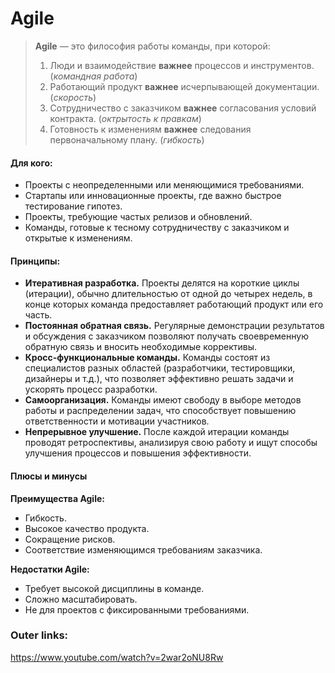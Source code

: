 
# Agile  

> **Agile** — это философия работы команды, при которой:
> 
> 1. Люди и взаимодействие **важнее** процессов и инструментов.  (*командная работа*)
> 2. Работающий продукт **важнее** исчерпывающей документации.  (*скорость*)
> 3. Сотрудничество с заказчиком **важнее** согласования условий контракта. (*октрытость к правкам*)
> 4. Готовность к изменениям **важнее** следования первоначальному плану. (*гибкость*)

#### **Для кого:**
- Проекты с неопределенными или меняющимися требованиями.
- Стартапы или инновационные проекты, где важно быстрое тестирование гипотез.
- Проекты, требующие частых релизов и обновлений.
- Команды, готовые к тесному сотрудничеству с заказчиком и открытые к изменениям.

#### Принципы:

- **Итеративная разработка.** Проекты делятся на короткие циклы (итерации), обычно длительностью от одной до четырех недель, в конце которых команда предоставляет работающий продукт или его часть.
- **Постоянная обратная связь.** Регулярные демонстрации результатов и обсуждения с заказчиком позволяют получать своевременную обратную связь и вносить необходимые коррективы.
- **Кросс-функциональные команды.** Команды состоят из специалистов разных областей (разработчики, тестировщики, дизайнеры и т.д.), что позволяет эффективно решать задачи и ускорять процесс разработки.
- **Самоорганизация.** Команды имеют свободу в выборе методов работы и распределении задач, что способствует повышению ответственности и мотивации участников.
- **Непрерывное улучшение.** После каждой итерации команды проводят ретроспективы, анализируя свою работу и ищут способы улучшения процессов и повышения эффективности.
    

#### Плюсы и минусы
**Преимущества Agile:**
- Гибкость. 
- Высокое качество продукта.
- Сокращение рисков. 
- Соответствие изменяющимся требованиям заказчика. 

**Недостатки Agile:**
- Требует высокой дисциплины в команде.
- Сложно масштабировать. 
- Не для проектов с фиксированными требованиями. 


### Outer links:
https://www.youtube.com/watch?v=2war2oNU8Rw